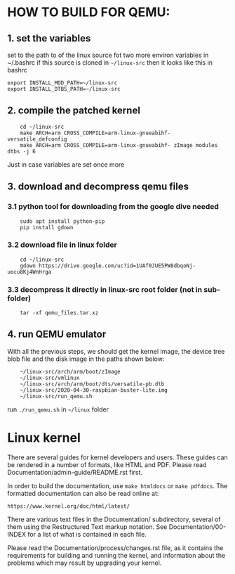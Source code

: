 HOW TO BUILD FOR QEMU:
=====================
## 1. set the variables
set to the path to of the linux source fot two more environ variables in ~/.bashrc
if this source is cloned in `~/linux-src` then it looks like this in bashrc

    export INSTALL_MOD_PATH=~/linux-src
    export INSTALL_DTBS_PATH=~/linux-src

## 2. compile the patched kernel
```
    cd ~/linux-src
    make ARCH=arm CROSS_COMPILE=arm-linux-gnueabihf- versatile_defconfig
    make ARCH=arm CROSS_COMPILE=arm-linux-gnueabihf- zImage modules dtbs -j 6
```
Just in case variables are set once more


## 3. download and decompress qemu files

### 3.1 python tool for downloading from the google dive needed
```
    sudo apt install python-pip
    pip install gdown
```
### 3.2 download file in linux folder
```
    cd ~/linux-src
    gdown https://drive.google.com/uc?id=1UAf0JUE5PW8dbqoNj-uocu8Kj4WnHrga
```
### 3.3 decompress it directly in linux-src root folder (not in sub-folder)
```
    tar -xf qemu_files.tar.xz
```

## 4. run QEMU emulator

With all the previous steps, we should get the kernel image, the device tree blob file and the disk image in the paths shown below:
```
    ~/linux-src/arch/arm/boot/zImage
    ~/linux-src/vmlinux
    ~/linux-src/arch/arm/boot/dts/versatile-pb.dtb
    ~/linux-src/2020-04-30-raspbian-buster-lite.img
    ~/linux-src/run_qemu.sh
```

run `./run_qemu.sh` in `~/linux` folder




Linux kernel
============

There are several guides for kernel developers and users. These guides can
be rendered in a number of formats, like HTML and PDF. Please read
Documentation/admin-guide/README.rst first.

In order to build the documentation, use ``make htmldocs`` or
``make pdfdocs``.  The formatted documentation can also be read online at:

    https://www.kernel.org/doc/html/latest/

There are various text files in the Documentation/ subdirectory,
several of them using the Restructured Text markup notation.
See Documentation/00-INDEX for a list of what is contained in each file.

Please read the Documentation/process/changes.rst file, as it contains the
requirements for building and running the kernel, and information about
the problems which may result by upgrading your kernel.
